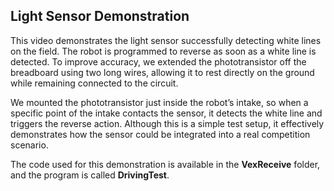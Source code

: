 ## Light Sensor Demonstration

This video demonstrates the light sensor successfully detecting white lines on the field. The robot is programmed to reverse as soon as a white line is detected. To improve accuracy, we extended the phototransistor off the breadboard using two long wires, allowing it to rest directly on the ground while remaining connected to the circuit.

We mounted the phototransistor just inside the robot’s intake, so when a specific point of the intake contacts the sensor, it detects the white line and triggers the reverse action. Although this is a simple test setup, it effectively demonstrates how the sensor could be integrated into a real competition scenario.

The code used for this demonstration is available in the **VexReceive** folder, and the program is called **DrivingTest**.
